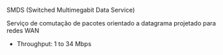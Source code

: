 SMDS (Switched Multimegabit Data Service)

Serviço de comutação de pacotes orientado a datagrama projetado para redes WAN

- Throughput: 1 to 34 Mbps

